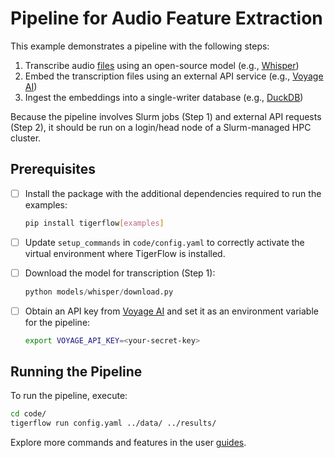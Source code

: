 # Pipeline for Audio Feature Extraction

This example demonstrates a pipeline with the following steps:

1. Transcribe audio [files](https://dare.wisc.edu/audio/) using an open-source model (e.g., [Whisper](https://github.com/openai/whisper))
2. Embed the transcription files using an external API service (e.g., [Voyage AI](https://docs.voyageai.com/docs/embeddings))
3. Ingest the embeddings into a single-writer database (e.g., [DuckDB](https://duckdb.org/docs/stable/clients/python/overview.html))

Because the pipeline involves Slurm jobs (Step 1) and external API requests (Step 2),
it should be run on a login/head node of a Slurm-managed HPC cluster.

## Prerequisites

- [ ] Install the package with the additional dependencies required to run the examples:

    ```bash
    pip install tigerflow[examples]
    ```

- [ ] Update `setup_commands` in `code/config.yaml` to correctly activate the virtual environment where TigerFlow is installed.

- [ ] Download the model for transcription (Step 1):

    ```py
    python models/whisper/download.py
    ```

- [ ] Obtain an API key from [Voyage AI](https://docs.voyageai.com/docs/api-key-and-installation#authentication-with-api-keys) and set it as an environment variable for the pipeline:

    ```bash
    export VOYAGE_API_KEY=<your-secret-key>
    ```

## Running the Pipeline

To run the pipeline, execute:

```bash
cd code/
tigerflow run config.yaml ../data/ ../results/
```

Explore more commands and features in the user
[guides](https://princeton-ddss.github.io/tigerflow/latest/guides/task/).

